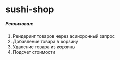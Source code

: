 # sushi-shop

##### Реализовал:
 1. Рендеринг товаров через асинхронный запрос
 2. Добавление товара в корзину
 3. Удаление товара из корзины
 4. Подсчет стоимости 
 
